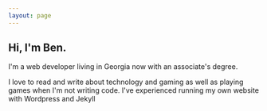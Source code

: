 ```yaml
---
layout: page
---
```

## Hi, I'm Ben.
I'm a web developer living in Georgia now with an associate's degree. 

I love to read and write about technology and gaming as well as playing games when I'm not writing code.
I've experienced running my own website with Wordpress and Jekyll 